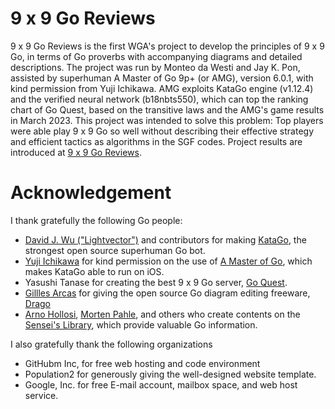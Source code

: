 # 9 x 9 Go Reviews
9 x 9 Go Reviews is the first WGA's project to develop the principles of 9 x 9 Go, in terms of Go proverbs with accompanying diagrams and detailed descriptions. The project was run by Monteo da Westi and Jay K. Pon, assisted by superhuman A Master of Go 9p+ (or AMG), version 6.0.1, with kind permission from Yuji Ichikawa. AMG exploits KataGo engine (v1.12.4) and the verified neural network (b18nbts550), which can top the ranking chart of Go Quest, based on the transitive laws and the AMG's game results in March 2023. This project was intended to solve this problem: Top players were able play 9 x 9 Go so well without describing their effective strategy and efficient tactics as algorithms in the SGF codes. Project results are introduced at [9 x 9 Go Reviews](https://9x9go.github.io/reviews).

# Acknowledgement
I thank gratefully the following Go people:
- [David J. Wu ("Lightvector")](https://github.com/lightvector) and contributors for making [KataGo](https://github.com/lightvector/KataGo), the strongest open source superhuman Go bot.
- [Yuji Ichikawa](https://github.com/y-ich) for kind permission on the use of [A Master of Go](https://apps.apple.com/us/app/a-master-of-go/id1442035374), which makes KataGo able to run on iOS.
- Yasushi Tanase for creating the best 9 x 9 Go server, [Go Quest](http://wars.fm/go9).
- [Gillles Arcas](https://github.com/GillesArcas) for giving the open source Go diagram editing freeware, [Drago](https://godrago.net/)
- [Arno Hollosi](https://senseis.xmp.net/?ArnoHollosi), [Morten Pahle](https://senseis.xmp.net/?MortenPahle), and others who create contents on the [Sensei's Library](https://senseis.xmp.net/), which provide valuable Go information.

I also gratefully thank the following organizations
- GitHubm Inc, for free web hosting and code environment 
- Population2 for generously giving the well-designed website template.
- Google, Inc. for free E-mail account, mailbox space, and web host service.

